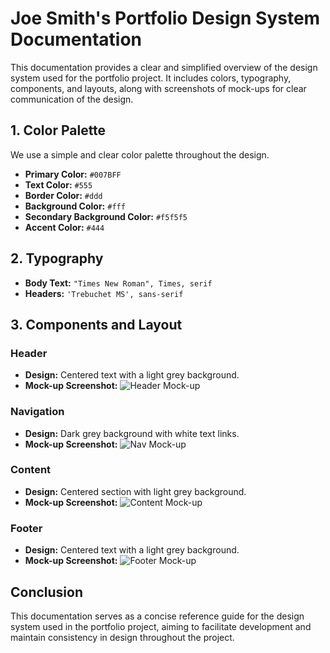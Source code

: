 
# Joe Smith's Portfolio Design System Documentation

This documentation provides a clear and simplified overview of the design system used for the portfolio project. It includes colors, typography, components, and layouts, along with screenshots of mock-ups for clear communication of the design.

## **1. Color Palette**
We use a simple and clear color palette throughout the design.

- **Primary Color:** `#007BFF`
- **Text Color:** `#555`
- **Border Color:** `#ddd`
- **Background Color:** `#fff`
- **Secondary Background Color:** `#f5f5f5`
- **Accent Color:** `#444`

## **2. Typography**
- **Body Text:** `"Times New Roman", Times, serif`
- **Headers:** `'Trebuchet MS', sans-serif`

## **3. Components and Layout**
### Header
- **Design:** Centered text with a light grey background.
- **Mock-up Screenshot:**
![Header Mock-up](URL_OF_HEADER_SCREENSHOT)

### Navigation
- **Design:** Dark grey background with white text links.
- **Mock-up Screenshot:**
![Nav Mock-up](URL_OF_NAV_SCREENSHOT)

### Content
- **Design:** Centered section with light grey background.
- **Mock-up Screenshot:**
![Content Mock-up](URL_OF_CONTENT_SCREENSHOT)

### Footer
- **Design:** Centered text with a light grey background.
- **Mock-up Screenshot:**
![Footer Mock-up](URL_OF_FOOTER_SCREENSHOT)

## **Conclusion**
This documentation serves as a concise reference guide for the design system used in the portfolio project, aiming to facilitate development and maintain consistency in design throughout the project.
